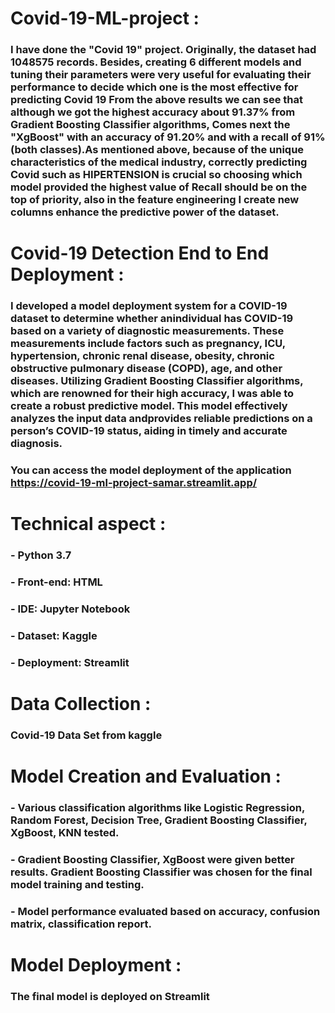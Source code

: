 # Covid-19-ML-project :
### I have done the &quot;Covid 19&quot; project. Originally, the dataset had 1048575 records. Besides, creating 6 different models and tuning their parameters were very useful for evaluating their performance to decide which one is the most effective for predicting Covid 19 From the above results we can see that although we got the highest accuracy about 91.37% from Gradient Boosting Classifier algorithms, Comes next the &quot;XgBoost&quot; with an accuracy of 91.20% and with a recall of 91% (both classes).As mentioned above, because of the unique characteristics of the medical industry, correctly predicting Covid such as HIPERTENSION is crucial so choosing which model provided the highest value of Recall should be on the top of priority, also in the feature engineering I create new columns enhance the predictive power of the dataset.

# Covid-19 Detection End to End Deployment :
### I developed a model deployment system for a COVID-19 dataset to determine whether anindividual has COVID-19 based on a variety of diagnostic measurements. These measurements include factors such as pregnancy, ICU, hypertension, chronic renal disease, obesity, chronic obstructive pulmonary disease (COPD), age, and other diseases. Utilizing Gradient Boosting Classifier algorithms, which are renowned for their high accuracy, I was able to create a robust predictive model. This model effectively analyzes the input data andprovides reliable predictions on a person’s COVID-19 status, aiding in timely and accurate diagnosis.
### You can access the model deployment of the application https://covid-19-ml-project-samar.streamlit.app/

# Technical aspect :
### - Python 3.7
### - Front-end: HTML
### - IDE: Jupyter Notebook
### - Dataset: Kaggle
### - Deployment: Streamlit

# Data Collection :
### Covid-19 Data Set from kaggle

# Model Creation and Evaluation : 
### - Various classification algorithms like Logistic Regression, Random Forest, Decision Tree, Gradient Boosting Classifier, XgBoost, KNN tested.
### - Gradient Boosting Classifier, XgBoost were given better results. Gradient Boosting Classifier was chosen for the final model training and testing.
### - Model performance evaluated based on accuracy, confusion matrix, classification report.

# Model Deployment :
### The final model is deployed on Streamlit


